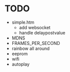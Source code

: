 # TODO
* simple.htm 
  * add websocket
  * handle delaypostvalue
* MDNS
* FRAMES_PER_SECOND
* rainbow all around
* eeprom
* wifi
* autoplay